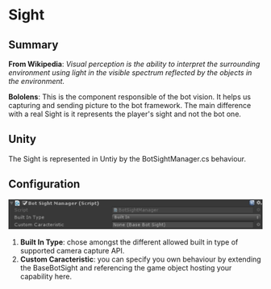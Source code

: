 Sight
=====

## Summary
**From Wikipedia**: *Visual perception is the ability to interpret the surrounding environment using light in the visible spectrum reflected by the objects in the environment.*

**Bololens**: This is the component responsible of the bot vision. It helps us capturing and sending picture to the bot framework. The main difference with a real Sight is it represents the player's sight and not the bot one.

## Unity
The Sight is represented in Untiy by the BotSightManager.cs behaviour.

## Configuration
![Configuration](Pictures/Sight.png)

1. **Built In Type**: chose amongst the different allowed built in type of supported camera capture API.
2. **Custom Caracteristic**: you can specify you own behaviour by extending the BaseBotSight and referencing the game object hosting your capability here.